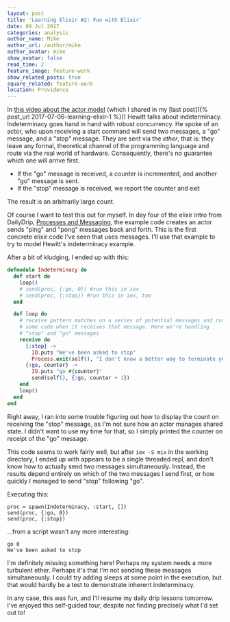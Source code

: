 ```yaml
---
layout: post
title: 'Learning Elixir #2: Fun with Elixir'
date: 09 Jul 2017
categories: analysis
author_name: Mike
author_url: /author/mike
author_avatar: mike
show_avatar: false
read_time: 2
feature_image: feature-work
show_related_posts: true
square_related: feature-work
location: Providence
---
```


In [this video about the actor model](https://channel9.msdn.com/Shows/Going+Deep/Hewitt-Meijer-and-Szyperski-The-Actor-Model-everything-you-wanted-to-know-but-were-afraid-to-ask) (which I shared in my [last post]({% post_url 2017-07-06-learning-elixir-1 %})) Hewitt talks about indeterminacy. Indeterminacy goes hand in hand with robust concurrency. He spoke of an actor, who upon receiving a start command will send two messages, a "go" message, and a "stop" message. They are sent via the _ether_, that is: they leave any formal, theoretical channel of the programming language and route via the real world of hardware. Consequently, there's no guarantee which one will arrive first.

* If the "go" message is received, a counter is incremented, and another "go" message is sent.
* If the "stop" message is received, we report the counter and exit

The result is an arbitrarily large count.

Of course I want to test this out for myself. In day four of the elixir intro from DailyDrip, [Processes and Messaging](https://www.dailydrip.com/topics/elixir/drips/processes-and-messaging-08687de7-07c6-4cc3-b6c6-4398d137820c), the example code creates an actor sends "ping" and "pong" messages back and forth. This is the first concrete elixir code I've seen that uses messages. I'll use that example to try to model Hewitt's indeterminacy example.

After a bit of kludging, I ended up with this:

```elixir
defmodule Indeterminacy do
  def start do
    loop()
    # send(proc, {:go, 0}) #run this in iex
    # send(proc, {:stop}) #run this in iex, too
  end

  def loop do
    # receive pattern matches on a series of potential messages and runs 
    # some code when it receives that message. Here we're handling 
    # "stop" and "go" messages
    receive do
      {:stop} -> 
        IO.puts "We've been asked to stop"
        Process.exit(self(), "I don't know a better way to terminate yet")
      {:go, counter} -> 
        IO.puts "go #{counter}"
        send(self(), {:go, counter + 1})
    end
    loop()
  end
end
```

Right away, I ran into some trouble figuring out how to display the count on receiving the "stop" message, as I'm not sure how an actor manages shared state. I didn't want to use my time for that, so I simply printed the counter on receipt of the "go" message.

This code seems to work fairly well, but after `iex -S mix` in the working directory, I ended up with appears to be a single threaded repl, and don't know how to actually send two messages simultaneously. Instead, the results depend entirely on which of the two messages I send first, or how quickly I managed to send "stop" following "go".

Executing this:

```
proc = spawn(Indeterminacy, :start, [])
send(proc, {:go, 0})
send(proc, {:stop})
```

...from a script wasn't any more interesting:
 
```
go 0
We've been asked to stop
```

I'm definitely missing something here! Perhaps my system needs a more turbulent ether. Perhaps it's that I'm not sending these messages simultaneously. I could try adding sleeps at some point in the execution, but that would hardly be a test to demonstrate inherent indeterminacy.

In any case, this was fun, and I'll resume my daily drip lessons tomorrow. I've enjoyed this self-guided tour, despite not finding precisely what I'd set out to!
